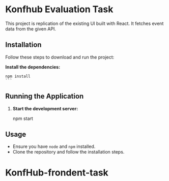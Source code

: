 # Konfhub Evaluation Task

This project is replication of the existing UI built with React. It fetches event data from the given API.


## Installation

Follow these steps to download and run the project:


 **Install the dependencies:**


    npm install
    ```

## Running the Application

1. **Start the development server:**

    
    npm start
   



## Usage

- Ensure you have `node` and `npm` installed.
- Clone the repository and follow the installation steps.


# KonfHub-frondent-task
